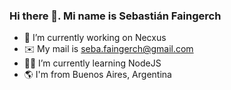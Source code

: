 ### Hi there 👋. Mi name is Sebastián Faingerch
- 🔭 I’m currently working on Necxus
- ✉️ My mail is seba.faingerch@gmail.com 
- 🧑‍🎓  I’m currently learning NodeJS
- 🌎 I'm from Buenos Aires, Argentina
<!--
**sebapincha11/sebapincha11** is a ✨ _special_ ✨ repository because its `README.md` (this file) appears on your GitHub profile.

Here are some ideas to get you started:



-->
